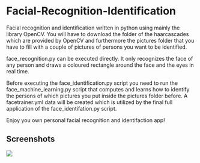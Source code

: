 # Facial-Recognition-Identification
Facial recognition and identification written in python using mainly the library OpenCV.
You will have to download the folder of the haarcascades which are provided by OpenCV and furthermore the pictures folder that you have to fill with a couple of pictures of persons you want to be identified.

face_recognition.py can be executed directly. It only recognizes the face of any person and draws a coloured rectangle around the face and the eyes in real time.

Before executing the face_identification.py script you need to run the face_machine_learning.py script that computes and learns how to identify the persons of which pictures you put inside the pictures folder before. 
A facetrainer.yml data will be created which is utilized by the final full application of the face_identifation.py script.

Enjoy you own personal facial recognition and identifaction app!

## Screenshots
![](https://github.com/Philip-M-Schmidt/Facial-Recognition-and-Identification/blob/master/screenshots/2020-05-14%2020_00_05-Window.png)
